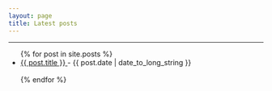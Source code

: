 ```yaml
---
layout: page
title: Latest posts
---
```


<hr>

<ul>
  {% for post in site.posts %}
    <li>
      <fontsize:10vw;>
      <a href="{{ post.url }}">
        {{ post.title }}
      </a>
      - <time datetime="{{ post.date | date: "%Y-%m-%d" }}">{{ post.date | date_to_long_string }}</time>
    </li>
    <br>
  {% endfor %}
</ul>